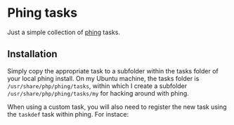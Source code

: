 Phing tasks
===========

Just a simple collection of [phing](http://phing.info/trac/) tasks.

Installation
------------
Simply copy the appropriate task to a subfolder within the tasks folder of your local phing install.  On
my Ubuntu machine, the tasks folder is `/usr/share/php/phing/tasks`, within which I create a subfolder 
`/usr/share/php/phing/tasks/my` for hacking around with phing.  

When using a custom task, you will also need to register the new task using the
`taskdef` task within phing.  For instace:
	<taskdef name="mynewtask" classname="phing.tasks.my.MyNewTask" />
